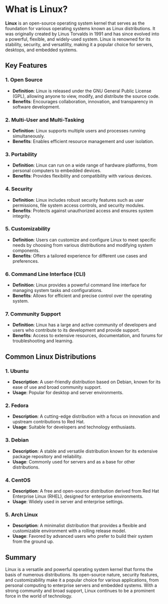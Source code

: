 # What is Linux?

**Linux** is an open-source operating system kernel that serves as the foundation for various operating systems known as Linux distributions. It was originally created by Linus Torvalds in 1991 and has since evolved into a powerful, flexible, and widely-used system. Linux is renowned for its stability, security, and versatility, making it a popular choice for servers, desktops, and embedded systems.

## Key Features

### 1. **Open Source**
   - **Definition**: Linux is released under the GNU General Public License (GPL), allowing anyone to view, modify, and distribute the source code.
   - **Benefits**: Encourages collaboration, innovation, and transparency in software development.

### 2. **Multi-User and Multi-Tasking**
   - **Definition**: Linux supports multiple users and processes running simultaneously.
   - **Benefits**: Enables efficient resource management and user isolation.

### 3. **Portability**
   - **Definition**: Linux can run on a wide range of hardware platforms, from personal computers to embedded devices.
   - **Benefits**: Provides flexibility and compatibility with various devices.

### 4. **Security**
   - **Definition**: Linux includes robust security features such as user permissions, file system access controls, and security modules.
   - **Benefits**: Protects against unauthorized access and ensures system integrity.

### 5. **Customizability**
   - **Definition**: Users can customize and configure Linux to meet specific needs by choosing from various distributions and modifying system components.
   - **Benefits**: Offers a tailored experience for different use cases and preferences.

### 6. **Command Line Interface (CLI)**
   - **Definition**: Linux provides a powerful command line interface for managing system tasks and configurations.
   - **Benefits**: Allows for efficient and precise control over the operating system.

### 7. **Community Support**
   - **Definition**: Linux has a large and active community of developers and users who contribute to its development and provide support.
   - **Benefits**: Access to extensive resources, documentation, and forums for troubleshooting and learning.

## Common Linux Distributions

### 1. **Ubuntu**
   - **Description**: A user-friendly distribution based on Debian, known for its ease of use and broad community support.
   - **Usage**: Popular for desktop and server environments.

### 2. **Fedora**
   - **Description**: A cutting-edge distribution with a focus on innovation and upstream contributions to Red Hat.
   - **Usage**: Suitable for developers and technology enthusiasts.

### 3. **Debian**
   - **Description**: A stable and versatile distribution known for its extensive package repository and reliability.
   - **Usage**: Commonly used for servers and as a base for other distributions.

### 4. **CentOS**
   - **Description**: A free and open-source distribution derived from Red Hat Enterprise Linux (RHEL), designed for enterprise environments.
   - **Usage**: Widely used in server and enterprise settings.

### 5. **Arch Linux**
   - **Description**: A minimalist distribution that provides a flexible and customizable environment with a rolling release model.
   - **Usage**: Favored by advanced users who prefer to build their system from the ground up.

## Summary

Linux is a versatile and powerful operating system kernel that forms the basis of numerous distributions. Its open-source nature, security features, and customizability make it a popular choice for various applications, from personal computing to enterprise servers and embedded systems. With a strong community and broad support, Linux continues to be a prominent force in the world of technology.
